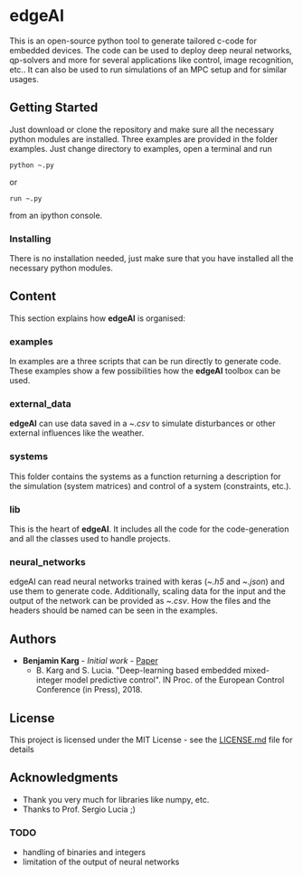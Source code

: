 # edgeAI
This is an open-source python tool to generate tailored c-code for embedded devices.
The code can be used to deploy deep neural networks, qp-solvers and more
for several applications like control, image recognition, etc..
It can also be used to run simulations of an MPC setup and for similar usages.

## Getting Started
Just download or clone the repository and make sure all the necessary python modules are installed.
Three examples are provided in the folder examples.
Just change directory to examples, open a terminal and run
```
python ~.py
```
or
```
run ~.py
```
from an ipython console.

### Installing
There is no installation needed, just make sure that you have installed all the necessary python modules.

## Content
This section explains how **edgeAI** is organised:

### examples
In examples are a three scripts that can be run directly to generate code.
These examples show a few possibilities how the **edgeAI** toolbox can be used.

### external_data
**edgeAI** can use data saved in a *~.csv* to simulate disturbances or other external influences like the weather.

### systems
This folder contains the systems as a function returning a description for the simulation (system matrices) and control of a system (constraints, etc.).

### lib
This is the heart of **edgeAI**. It includes all the code for the code-generation and all the classes used to handle projects.

### neural_networks
edgeAI can read neural networks trained with keras (*~.h5* and *~.json*) and use them to generate code.
Additionally, scaling data for the input and the output of the network can be provided as *~.csv*.
How the files and the headers should be named can be seen in the examples.

## Authors
* **Benjamin Karg** - *Initial work* - [Paper]()
  * B. Karg and S. Lucia. "Deep-learning based embedded mixed-integer model predictive control". IN Proc. of the European Control Conference (in Press), 2018.

## License
This project is licensed under the MIT License - see the [LICENSE.md](LICENSE.md) file for details

## Acknowledgments
* Thank you very much for libraries like numpy, etc.
* Thanks to Prof. Sergio Lucia ;)

### TODO
* handling of binaries and integers
* limitation of the output of neural networks
